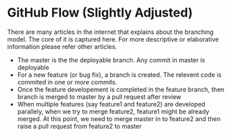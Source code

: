 # GitHub Flow (Slightly Adjusted)

There are many articles in the internet that explains about the branching model. The core of it is captured here. For more descriptive or elaborative information please refer other articles.

* The master is the the deployable branch. Any commit in master is deployable
* For a new feature (or bug fix), a branch is created. The relevent code is commited in one or more commits.
* Once the feature developement is completed in the feature branch, then branch is merged to master by a pull request after review
* When multiple features (say feature1 and feature2) are developed parallely, when we try to merge feature2, feature1 might be already merged. At this point, we need to merge master in to feature2 and then raise a pull request from feature2 to master
